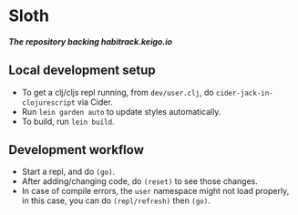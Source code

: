 # Sloth

##### The repository backing habitrack.keigo.io

## Local development setup
- To get a clj/cljs repl running, from `dev/user.clj`, do `cider-jack-in-clojurescript` via Cider.
- Run `lein garden auto` to update styles automatically.
- To build, run `lein build`.

## Development workflow
- Start a repl, and do `(go)`.
- After adding/changing code, do `(reset)` to see those changes.
- In case of compile errors, the `user` namespace might not load properly, in this case, you can do `(repl/refresh)` then `(go)`.
